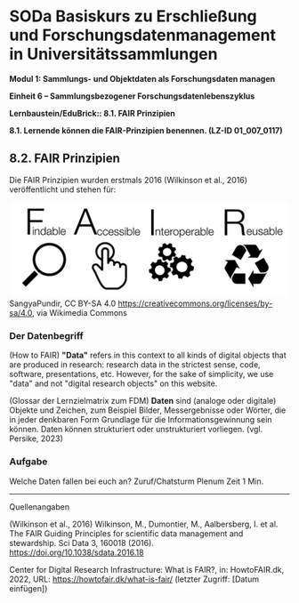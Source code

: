 <!--

author: Canan Hastik 
author: 
email:    
version:  v1
language: DE
lizenz: cc by
modultitel: Modul 1, Teil 1: Sammlungs- und Objektdaten als Forschungsdaten managen
eineit: 5
einheitstitel: Open Science in wissenschaftlichen Universitätssammlungen
lernziele:

icon:     https://raw.githubusercontent.com/chastik/Beratung_Dateityp_Bild/refs/heads/main/SODa-Logo_full.svg
link:     https://raw.githubusercontent.com/chastik/Beratung/refs/heads/main/soda.css

comment:  WissKi SODA OERs

-->

# SODa Basiskurs zu Erschließung und Forschungsdatenmanagement in Universitätssammlungen

**Modul 1: Sammlungs- und Objektdaten als Forschungsdaten managen**

**Einheit 6 – Sammlungsbezogener Forschungsdatenlebenszyklus**

**Lernbaustein/EduBrick:: 8.1. FAIR Prinzipien**

**8.1. Lernende können die FAIR-Prinzipien benennen. (LZ-ID 01_007_0117)**


## 8.2. FAIR Prinzipien

Die FAIR Prinzipien wurden erstmals 2016 (Wilkinson et al., 2016) veröffentlicht und stehen für: 

![](https://github.com/chastik/Beratung_Dateityp_Bild/blob/main/1024px-FAIR_data_principles.jpg)<!--width="100%"--> SangyaPundir, CC BY-SA 4.0 <https://creativecommons.org/licenses/by-sa/4.0>, via Wikimedia Commons


### Der Datenbegriff

(How to FAIR) **"Data"** refers in this context to all kinds of digital objects that are produced in research: research data in the strictest sense, code, software, presentations, etc. However, for the sake of simplicity, we use "data" and not "digital research objects" on this website.

(Glossar der Lernzielmatrix zum FDM) **Daten** sind (analoge oder digitale) Objekte und Zeichen, zum Beispiel Bilder, Messergebnisse oder Wörter, die in jeder denkbaren Form Grundlage für die Informationsgewinnung sein können. Daten können strukturiert oder unstrukturiert vorliegen. (vgl. Persike, 2023)

### Aufgabe

Welche Daten fallen bei euch an?
Zuruf/Chatsturm
Plenum
Zeit 1 Min.

-----------
Quellenangaben

(Wilkinson et al., 2016) Wilkinson, M., Dumontier, M., Aalbersberg, I. et al. The FAIR Guiding Principles for scientific data management and stewardship. Sci Data 3, 160018 (2016). https://doi.org/10.1038/sdata.2016.18

Center for Digital Research Infrastructure: What is FAIR?, in: HowtoFAIR.dk, 2022, URL: https://howtofair.dk/what-is-fair/ (letzter Zugriff: [Datum einfügen])
